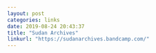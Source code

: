 ```yaml
---
layout: post
categories: links
date: 2019-08-24 20:43:37
title: "Sudan Archives"
linkurl: "https://sudanarchives.bandcamp.com/"
---
```

